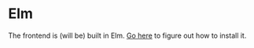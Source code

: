 # Elm

The frontend is (will be) built in Elm. [Go
here](https://guide.elm-lang.org/install.html) to figure out how to install it.
